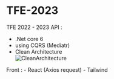 # TFE-2023
TFE 2022 - 2023 
API : 
  - .Net core 6 
  - using CQRS (Mediatr)
  - Clean Architecture  
  ![CleanArchitecture](https://user-images.githubusercontent.com/89152439/235498887-bcf733c3-436a-4927-8a96-045027d35bd9.jpg)
 
 Front : 
    - React (Axios request)
    - Tailwind
